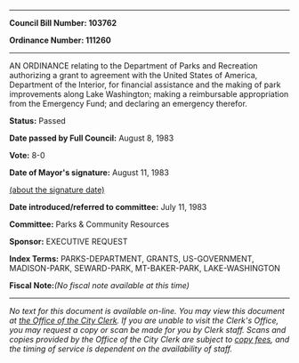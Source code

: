 

********

**Council Bill Number: 103762**
   
**Ordinance Number: 111260**
********

 AN ORDINANCE relating to the Department of Parks and Recreation authorizing a grant to agreement with the United States of America, Department of the Interior, for financial assistance and the making of park improvements along Lake Washington; making a reimbursable appropriation from the Emergency Fund; and declaring an emergency therefor.

**Status:** Passed
   
**Date passed by Full Council:** August 8, 1983
   
**Vote:** 8-0
   
**Date of Mayor's signature:** August 11, 1983
   
[(about the signature date)](/~public/approvaldate.htm)
   
   
   
**Date introduced/referred to committee:** July 11, 1983
   
**Committee:** Parks & Community Resources
   
**Sponsor:** EXECUTIVE REQUEST
   
   
**Index Terms:** PARKS-DEPARTMENT, GRANTS, US-GOVERNMENT, MADISON-PARK, SEWARD-PARK, MT-BAKER-PARK, LAKE-WASHINGTON

**Fiscal Note:**_(No fiscal note available at this time)_
********

_No text for this document is available on-line. You may view this document at [the Office of the City Clerk](http://www.seattle.gov/leg/clerk/contactUs.htm). If you are unable to visit the Clerk's Office, you may request a copy or scan be made for you by Clerk staff. Scans and copies provided by the Office of the City Clerk are subject to [copy fees](http://clerk.seattle.gov/~public/clerkfees.htm), and the timing of service is dependent on the availability of staff._

